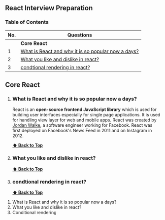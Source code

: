 ## React Interview Preparation

### Table of Contents

| No. | Questions |
| --- | --------- |
|   | **Core React** |
|1  | [ What is React and why it is so popular now a days?](#what-is-react) |
|2  | [What you like and dislike in react?](#What-you-like-and-dislike-in-react) |
|3  | [condtional rendering in react?](#conditional-rendering-in-react) |



## Core React
    
1. ###  What is React and why it is so popular now a days?

    React is an **open-source frontend JavaScript library** which is used for building user interfaces especially for single page applications. It is used for handling view layer for web and mobile apps. React was created by [Jordan Walke](https://github.com/jordwalke), a software engineer working for Facebook. React was first deployed on Facebook's News Feed in 2011 and on Instagram in 2012.


   **[⬆ Back to Top](#table-of-contents)**
    
2. ### What you like and dislike in react?


   **[⬆ Back to Top](#table-of-contents)**

3. ### condtional rendering in react?

   

   **[⬆ Back to Top](#table-of-contents)**


<ol>
  <li> What is React and why it is so popular now a days?</li>
  <li> What you like and dislike in react?</li>
  <li> Conditional rendering</li>
  </ol>
